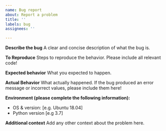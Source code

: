 ```yaml
---
name: Bug report
about: Report a problem
title: ''
labels: bug
assignees: ''

---
```


**Describe the bug**
A clear and concise description of what the bug is. 

**To Reproduce**
Steps to reproduce the behavior. Please include all relevant code!

**Expected behavior**
What you expected to happen.

**Actual Behavior**
What actually happened. If the bug produced an error message or incorrect values, please include them here!

**Environment (please complete the following information):**
 - OS & version: [e.g. Ubuntu 18.04]
 - Python version [e.g 3.7]

**Additional context**
Add any other context about the problem here.
